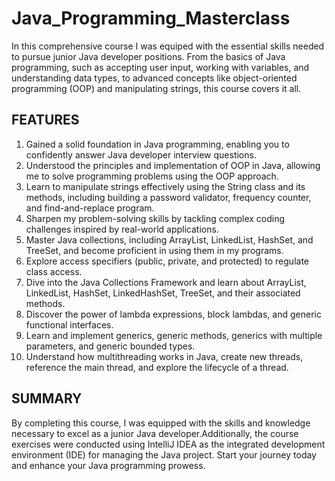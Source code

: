 # Java_Programming_Masterclass
In this comprehensive course I was equiped with the essential skills needed to pursue junior Java developer positions. From the basics of Java programming, such as accepting user input, working with variables, and understanding data types, to advanced concepts like object-oriented programming (OOP) and manipulating strings, this course covers it all.


## FEATURES

1. Gained a solid foundation in Java programming, enabling you to confidently answer Java developer interview questions.
2. Understood the principles and implementation of OOP in Java, allowing me to solve programming problems using the OOP approach.
3. Learn to manipulate strings effectively using the String class and its methods, including building a password validator, frequency counter, and find-and-replace program.
4. Sharpen my problem-solving skills by tackling complex coding challenges inspired by real-world applications.
5. Master Java collections, including ArrayList, LinkedList, HashSet, and TreeSet, and become proficient in using them in my programs.
6. Explore access specifiers (public, private, and protected) to regulate class access.
7. Dive into the Java Collections Framework and learn about ArrayList, LinkedList, HashSet, LinkedHashSet, TreeSet, and their associated methods.
8. Discover the power of lambda expressions, block lambdas, and generic functional interfaces.
9. Learn and implement generics, generic methods, generics with multiple parameters, and generic bounded types.
10. Understand how multithreading works in Java, create new threads, reference the main thread, and explore the lifecycle of a thread.


## SUMMARY

By completing this course, I was equipped with the skills and knowledge necessary to excel as a junior Java developer.Additionally, the course exercises were conducted using IntelliJ IDEA as the integrated development environment (IDE) for managing the Java project. Start your journey today and enhance your Java programming prowess.

